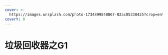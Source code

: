 ```yaml
---
cover: >-
  https://images.unsplash.com/photo-1734899848867-02ac05338425?crop=entropy&cs=srgb&fm=jpg&ixid=M3wxOTcwMjR8MHwxfHJhbmRvbXx8fHx8fHx8fDE3Mzk4NzMyMTN8&ixlib=rb-4.0.3&q=85
coverY: 0
---
```


# 垃圾回收器之G1

